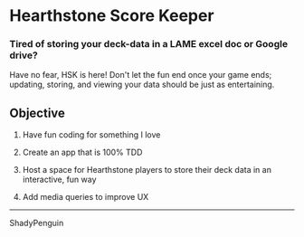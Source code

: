 # Hearthstone Score Keeper

### Tired of storing your deck-data in a LAME excel doc or Google drive?
Have no fear, HSK is here! Don't let the fun end once your game ends; updating, storing, and viewing your data should be just as entertaining.

## Objective
1) Have fun coding for something I love

2) Create an app that is 100% TDD

3) Host a space for Hearthstone players to store their deck data in an interactive, fun way

4) Add media queries to improve UX

---
ShadyPenguin
